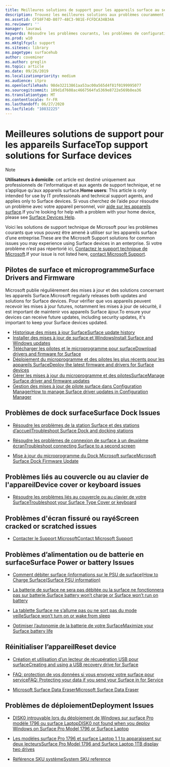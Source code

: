 ```yaml
---
title: Meilleures solutions de support pour les appareils surface au sein de l’entreprise
description: Trouvez les meilleures solutions aux problèmes couramment rencontrés lors de l’utilisation de Surface dans l’entreprise.
ms.assetid: CF58F74D-8077-48C3-981E-FCFDCA34B34A
ms.reviewer: ''
manager: laurawi
keywords: Résoudre les problèmes courants, les problèmes de configuration
ms.prod: w10
ms.mktglfcycl: support
ms.sitesec: library
ms.pagetype: surfacehub
author: coveminer
ms.author: greglin
ms.topic: article
ms.date: 09/26/2019
ms.localizationpriority: medium
ms.audience: itpro
ms.openlocfilehash: 98de32213861aa53ac00a565d4f81f0199995077
ms.sourcegitcommit: 109d1d7608ac4667564fa5369e8722e569b8ea36
ms.translationtype: MT
ms.contentlocale: fr-FR
ms.lasthandoff: 06/27/2020
ms.locfileid: "10832225"
---
```

# <span data-ttu-id="0fda8-104">Meilleures solutions de support pour les appareils Surface</span><span class="sxs-lookup"><span data-stu-id="0fda8-104">Top support solutions for Surface devices</span></span>

> [!Note]
> <span data-ttu-id="0fda8-105">**Utilisateurs à domicile**: cet article est destiné uniquement aux professionnels de l’informatique et aux agents de support technique, et ne s’applique qu’aux appareils surface.</span><span class="sxs-lookup"><span data-stu-id="0fda8-105">**Home users**: This article is only intended for use by IT professionals and technical support agents, and applies only to Surface devices.</span></span> <span data-ttu-id="0fda8-106">Si vous cherchez de l’aide pour résoudre un problème avec votre appareil personnel, voir [aide sur les appareils surface](https://support.microsoft.com/products/surface-devices).</span><span class="sxs-lookup"><span data-stu-id="0fda8-106">If you're looking for help with a problem with your home device, please see  [Surface Devices Help](https://support.microsoft.com/products/surface-devices).</span></span>

<span data-ttu-id="0fda8-107">Voici les solutions de support technique de Microsoft pour les problèmes courants que vous pouvez être amené à utiliser sur les appareils surface d’une entreprise.</span><span class="sxs-lookup"><span data-stu-id="0fda8-107">These are the Microsoft Support solutions for common issues you may experience using Surface devices in an enterprise.</span></span> <span data-ttu-id="0fda8-108">Si votre problème n’est pas répertorié ici, [Contactez le support technique de Microsoft](https://support.microsoft.com/supportforbusiness/productselection).</span><span class="sxs-lookup"><span data-stu-id="0fda8-108">If your issue is not listed here, [contact Microsoft Support](https://support.microsoft.com/supportforbusiness/productselection).</span></span>

## <span data-ttu-id="0fda8-109">Pilotes de surface et microprogramme</span><span class="sxs-lookup"><span data-stu-id="0fda8-109">Surface Drivers and Firmware</span></span>

<span data-ttu-id="0fda8-110">Microsoft publie régulièrement des mises à jour et des solutions concernant les appareils Surface.</span><span class="sxs-lookup"><span data-stu-id="0fda8-110">Microsoft regularly releases both updates and solutions for Surface devices.</span></span> <span data-ttu-id="0fda8-111">Pour vérifier que vos appareils peuvent recevoir les mises à jour futures, notamment les mises à jour de sécurité, il est important de maintenir vos appareils Surface àjour.</span><span class="sxs-lookup"><span data-stu-id="0fda8-111">To ensure your devices can receive future updates, including security updates, it's important to keep your Surface devices updated.</span></span>

- [<span data-ttu-id="0fda8-112">Historique des mises à jour Surface</span><span class="sxs-lookup"><span data-stu-id="0fda8-112">Surface update history</span></span>](https://www.microsoft.com/surface/support/install-update-activate/surface-update-history)
- [<span data-ttu-id="0fda8-113">Installer des mises à jour de surface et Windows</span><span class="sxs-lookup"><span data-stu-id="0fda8-113">Install Surface and Windows updates</span></span>](https://www.microsoft.com/surface/support/performance-and-maintenance/install-software-updates-for-surface?os=windows-10&=undefined)
- [<span data-ttu-id="0fda8-114">Télécharger les pilotes et le microprogramme pour surface</span><span class="sxs-lookup"><span data-stu-id="0fda8-114">Download drivers and firmware for Surface</span></span>](https://support.microsoft.com/help/4023482)
- [<span data-ttu-id="0fda8-115">Déploiement du microprogramme et des pilotes les plus récents pour les appareils Surface</span><span class="sxs-lookup"><span data-stu-id="0fda8-115">Deploy the latest firmware and drivers for Surface devices</span></span>](https://docs.microsoft.com/surface/deploy-the-latest-firmware-and-drivers-for-surface-devices)
- [<span data-ttu-id="0fda8-116">Gérer les mises à jour du microprogramme et des pilotesSurface</span><span class="sxs-lookup"><span data-stu-id="0fda8-116">Manage Surface driver and firmware updates</span></span>](https://docs.microsoft.com/surface/manage-surface-pro-3-firmware-updates)
- [<span data-ttu-id="0fda8-117">Gestion des mises à jour de pilote surface dans Configuration Manager</span><span class="sxs-lookup"><span data-stu-id="0fda8-117">How to manage Surface driver updates in Configuration Manager</span></span>](https://support.microsoft.com/help/4098906)

## <span data-ttu-id="0fda8-118">Problèmes de dock surface</span><span class="sxs-lookup"><span data-stu-id="0fda8-118">Surface Dock Issues</span></span>

- [<span data-ttu-id="0fda8-119">Résoudre les problèmes de la station Surface et des stations d’accueil</span><span class="sxs-lookup"><span data-stu-id="0fda8-119">Troubleshoot Surface Dock and docking stations</span></span>](https://support.microsoft.com/help/4023468/surface-troubleshoot-surface-dock-and-docking-stations)

- [<span data-ttu-id="0fda8-120">Résoudre les problèmes de connexion de surface à un deuxième écran</span><span class="sxs-lookup"><span data-stu-id="0fda8-120">Troubleshoot connecting Surface to a second screen</span></span>](https://support.microsoft.com/help/4023496)

- [<span data-ttu-id="0fda8-121">Mise à jour du microprogramme du Dock Microsoft surface</span><span class="sxs-lookup"><span data-stu-id="0fda8-121">Microsoft Surface Dock Firmware Update</span></span>](https://docs.microsoft.com/surface/surface-dock-updater)

## <span data-ttu-id="0fda8-122">Problèmes liés au couvercle ou au clavier de l'appareil</span><span class="sxs-lookup"><span data-stu-id="0fda8-122">Device cover or keyboard issues</span></span>

- [<span data-ttu-id="0fda8-123">Résoudre les problèmes liés au couvercle ou au clavier de votre Surface</span><span class="sxs-lookup"><span data-stu-id="0fda8-123">Troubleshoot your Surface Type Cover or keyboard</span></span>](https://www.microsoft.com/surface/support/hardware-and-drivers/troubleshoot-surface-keyboards)

## <span data-ttu-id="0fda8-124">Problèmes d'écran fissuré ou rayé</span><span class="sxs-lookup"><span data-stu-id="0fda8-124">Screen cracked or scratched issues</span></span>

- [<span data-ttu-id="0fda8-125">Contacter le Support Microsoft</span><span class="sxs-lookup"><span data-stu-id="0fda8-125">Contact Microsoft Support</span></span>](https://support.microsoft.com/supportforbusiness/productselection)

## <span data-ttu-id="0fda8-126">Problèmes d’alimentation ou de batterie en surface</span><span class="sxs-lookup"><span data-stu-id="0fda8-126">Surface Power or battery Issues</span></span>

- [<span data-ttu-id="0fda8-127">Comment débiter surface (informations sur le PSU de surface)</span><span class="sxs-lookup"><span data-stu-id="0fda8-127">How to Charge Surface(Surface PSU information)</span></span>](https://support.microsoft.com/help/4023496)

- [<span data-ttu-id="0fda8-128">La batterie de surface ne sera pas débitée ou la surface ne fonctionnera pas sur batterie.</span><span class="sxs-lookup"><span data-stu-id="0fda8-128">Surface battery won’t charge or Surface won’t run on battery</span></span>](https://support.microsoft.com/help/4023536)

- [<span data-ttu-id="0fda8-129">La tablette Surface ne s’allume pas ou ne sort pas du mode veille</span><span class="sxs-lookup"><span data-stu-id="0fda8-129">Surface won’t turn on or wake from sleep</span></span>](https://support.microsoft.com/help/4023537)

- [<span data-ttu-id="0fda8-130">Optimiser l’autonomie de la batterie de votre Surface</span><span class="sxs-lookup"><span data-stu-id="0fda8-130">Maximize your Surface battery life</span></span>](https://support.microsoft.com/help/4483194)

## <span data-ttu-id="0fda8-131">Réinitialiser l’appareil</span><span class="sxs-lookup"><span data-stu-id="0fda8-131">Reset device</span></span>

- [<span data-ttu-id="0fda8-132">Création et utilisation d’un lecteur de récupération USB pour surface</span><span class="sxs-lookup"><span data-stu-id="0fda8-132">Creating and using a USB recovery drive for Surface</span></span>](https://support.microsoft.com/help/4023512)

- [<span data-ttu-id="0fda8-133">FAQ: protection de vos données si vous envoyez votre surface pour service</span><span class="sxs-lookup"><span data-stu-id="0fda8-133">FAQ: Protecting your data if you send your Surface in for Service</span></span>](https://support.microsoft.com/help/4023508)

- [<span data-ttu-id="0fda8-134">Microsoft Surface Data Eraser</span><span class="sxs-lookup"><span data-stu-id="0fda8-134">Microsoft Surface Data Eraser</span></span>](https://docs.microsoft.com/surface/microsoft-surface-data-eraser)

## <span data-ttu-id="0fda8-135">Problèmes de déploiement</span><span class="sxs-lookup"><span data-stu-id="0fda8-135">Deployment Issues</span></span>

- [<span data-ttu-id="0fda8-136">DISK0 introuvable lors du déploiement de Windows sur surface Pro modèle 1796 ou surface Laptop</span><span class="sxs-lookup"><span data-stu-id="0fda8-136">DISK0 not found when you deploy Windows on Surface Pro Model 1796 or Surface Laptop</span></span>](https://support.microsoft.com/help/4046108)

- [<span data-ttu-id="0fda8-137">Les modèles surface Pro 1796 et surface Laptop 1 1 to apparaissent sur deux lecteurs</span><span class="sxs-lookup"><span data-stu-id="0fda8-137">Surface Pro Model 1796 and Surface Laptop 1TB display two drives</span></span>](https://support.microsoft.com/help/4046105)

- [<span data-ttu-id="0fda8-138">Référence SKU système</span><span class="sxs-lookup"><span data-stu-id="0fda8-138">System SKU reference</span></span>](https://docs.microsoft.com/surface/surface-system-sku-reference)
